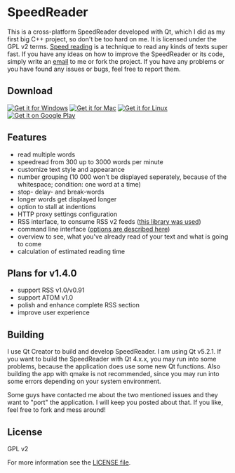 SpeedReader
===========

This is a cross-platform SpeedReader developed with Qt, which I did as my first big C++ project, so don't be too hard on me. It is licensed under the GPL v2 terms. [Speed reading](http://en.wikipedia.org/wiki/Speed_reading) is a technique to read any kinds of texts super fast. If you have any ideas on how to improve the SpeedReader or its code, simply write an [email](mailto:niklas.baudy@vanniktech.de) to me or fork the project. If you have any problems or you have found any issues or bugs, feel free to report them.

## Download
[![Get it for Windows](http://vanniktech.de/img/windows_icon.png)](http://vanniktech.de/SpeedReader/Windows?ref=github)
[![Get it for Mac](http://vanniktech.de/img/apple_icon.png)](http://vanniktech.de/SpeedReader/Mac?ref=github)
[![Get it for Linux](http://vanniktech.de/img/linux_icon.png)](http://vanniktech.de/SpeedReader/Linux?ref=github)
[![Get it on Google Play](https://developer.android.com/images/brand/en_generic_rgb_wo_45.png)](https://play.google.com/store/apps/details?id=com.vanniktech.speedreader)

## Features
- read multiple words
- speedread from 300 up to 3000 words per minute
- customize text style and appearance
- number grouping (10 000 won't be displayed seperately, because of the whitespace; condition: one word at a time)
- stop- delay- and break-words
- longer words get displayed longer
- option to stall at indentions
- HTTP proxy settings configuration
- RSS interface, to consume RSS v2 feeds ([this library was used](https://github.com/vanniktech/VNTRSSReader))
- command line interface ([options are described here](http://vanniktech.de/SpeedReader/#cli))
- overview to see, what you've already read of your text and what is going to come
- calculation of estimated reading time

## Plans for v1.4.0
- support RSS v1.0/v0.91
- support ATOM v1.0
- polish and enhance complete RSS section
- improve user experience

## Building

I use Qt Creator to build and develop SpeedReader. I am using Qt v5.2.1. If you want to build the SpeedReader with Qt 4.x.x, you may run into some problems, because the application does use some new Qt functions. Also building the app with qmake is not recommended, since you may run into some errors depending on your system environment.

Some guys have contacted me about the two mentioned issues and they want to "port" the application. I will keep you posted about that. If you like, feel free to fork and mess around!

## License
GPL v2

For more information see the [LICENSE file](LICENSE).